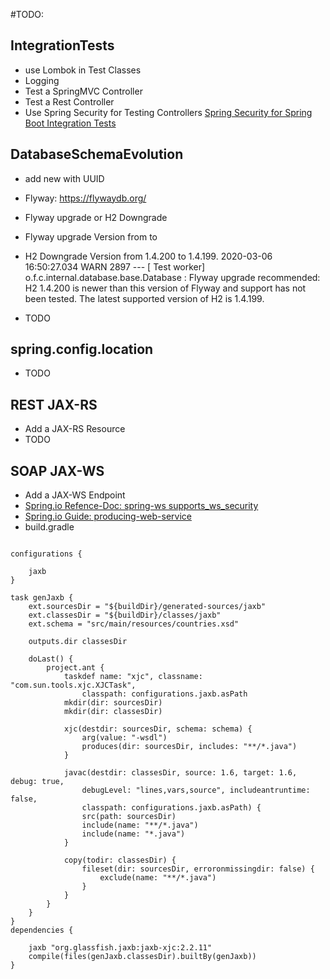 #TODO:

## IntegrationTests
* use Lombok in Test Classes
* Logging
* Test a SpringMVC Controller
* Test a Rest Controller
* Use Spring Security for Testing Controllers [Spring Security for Spring Boot Integration Tests](https://www.baeldung.com/spring-security-integration-tests)


## DatabaseSchemaEvolution
* add new with UUID
* Flyway: https://flywaydb.org/
* Flyway upgrade or H2 Downgrade
* Flyway upgrade Version from to 
* H2 Downgrade Version from 1.4.200 to 1.4.199.
2020-03-06 16:50:27.034  WARN 2897 --- [    Test worker] o.f.c.internal.database.base.Database    : Flyway upgrade recommended: H2 1.4.200 is newer than this version of Flyway and support has not been tested. The latest supported version of H2 is 1.4.199.


* TODO

## spring.config.location
* TODO

## REST JAX-RS
* Add a JAX-RS Resource
* TODO

## SOAP JAX-WS
* Add a JAX-WS Endpoint
* [Spring.io Refence-Doc: spring-ws supports_ws_security](https://docs.spring.io/spring-ws/docs/3.0.8.RELEASE/reference/#_supports_ws_security)
* [Spring.io Guide: producing-web-service](https://spring.io/guides/gs/producing-web-service/)
* build.gradle

```

configurations {

    jaxb
}

task genJaxb {
    ext.sourcesDir = "${buildDir}/generated-sources/jaxb"
    ext.classesDir = "${buildDir}/classes/jaxb"
    ext.schema = "src/main/resources/countries.xsd"

    outputs.dir classesDir

    doLast() {
        project.ant {
            taskdef name: "xjc", classname: "com.sun.tools.xjc.XJCTask",
                classpath: configurations.jaxb.asPath
            mkdir(dir: sourcesDir)
            mkdir(dir: classesDir)

            xjc(destdir: sourcesDir, schema: schema) {
                arg(value: "-wsdl")
                produces(dir: sourcesDir, includes: "**/*.java")
            }

            javac(destdir: classesDir, source: 1.6, target: 1.6, debug: true,
                debugLevel: "lines,vars,source", includeantruntime: false,
                classpath: configurations.jaxb.asPath) {
                src(path: sourcesDir)
                include(name: "**/*.java")
                include(name: "*.java")
            }

            copy(todir: classesDir) {
                fileset(dir: sourcesDir, erroronmissingdir: false) {
                    exclude(name: "**/*.java")
                }
            }
        }
    }
}
dependencies {

    jaxb "org.glassfish.jaxb:jaxb-xjc:2.2.11"
    compile(files(genJaxb.classesDir).builtBy(genJaxb))
}

````
